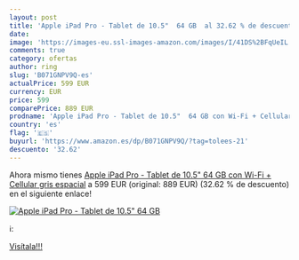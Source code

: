 ```yaml
---
layout: post
title: 'Apple iPad Pro - Tablet de 10.5"  64 GB  al 32.62 % de descuento'
date: 
image: 'https://images-eu.ssl-images-amazon.com/images/I/41DS%2BFqUeIL._SL200_.jpg'
comments: true
category: ofertas
author: ring
slug: 'B071GNPV9Q-es'
actualPrice: 599 EUR
currency: EUR
price: 599
comparePrice: 889 EUR
prodname: 'Apple iPad Pro - Tablet de 10.5"  64 GB con Wi-Fi + Cellular  gris espacial'
country: 'es'
flag: '🇪🇸'
buyurl: 'https://www.amazon.es/dp/B071GNPV9Q/?tag=tolees-21'
descuento: '32.62'
---
```


Ahora mismo tienes [Apple iPad Pro - Tablet de 10.5"  64 GB con Wi-Fi + Cellular  gris espacial](https://www.amazon.es/dp/B071GNPV9Q/?tag=tolees-21) a 599 EUR (original: 889 EUR) (32.62 %  de descuento) en el siguiente enlace!

[![Apple iPad Pro - Tablet de 10.5"  64 GB ](https://images-eu.ssl-images-amazon.com/images/I/41DS%2BFqUeIL._SL200_.jpg)](https://www.amazon.es/dp/B071GNPV9Q/?tag=tolees-21)

ℹ️:


[Visítala!!!](https://www.amazon.es/dp/B071GNPV9Q/?tag=tolees-21)
